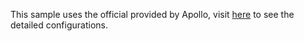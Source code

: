 This sample uses the official provided by Apollo, visit [here](http://106.12.25.204:8070/config.html?#/appid=dubbo-configcenter-apollo) to see the detailed configurations.